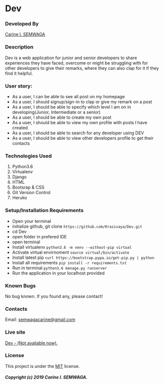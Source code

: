 # Dev

### Developed By
[Carine I. SEMWAGA](https://github.com/Krasivaya)

### Description
Dev is a web application for junior and senior developers 
to share experiences they have faced, overcome or might be struggling 
with for other developers to give their remarks, where they can also 
clap for it if they find it helpful.

### User story:
* As a user, I can be able to see all post on my homepage
* As a user,  I should signup/sign-in to clap or give my remark on a post
* As a user, I should be able to specify which level I am on in developing(Junior, Intermediate or a senior)
* As a user, I should be able to create my own post
* As a user, I should be able to view my own profile with posts I have created
* As a user, I should be able to search for any developer using DEV
* As a user, I should be able to view other developers profile to get their contacts

### Technologies Used

1. Python3.6
2. Virtualenv
3. Django 
4. HTML
5. Bootsrap & CSS
6. Git Version Control
7. Heruko

### Setup/Installation Requirements

* Open your terminal
* initialize github, git clone ` https://github.com/Krasivaya/Dev.git `
* cd Dev
* open folder in prefered IDE
* open terminal
* Install virtualenv `python3.6 -m venv --without-pip virtual`
* Activate virtual envirnoment `source virtual/bin/activate`
* Install latest pip `curl https://bootstrap.pypa.io/get-pip.py | python`
* Install all requirements `pip install -r requirements.txt`
* Run in terminal `python3.6 manage.py runserver`
* Run the application in your localhost provided

### Known Bugs
No bug known. If you found any, please contact!

### Contacts
Email: semwagacarine@gmail.com

### Live site
[Dev - (Not avaliable now).](https://krasivaya-dev.herokuapp.com/)

### License
This project is under the [MIT](https://github.com/Krasivaya/github/blob/master/LICENSE) license.

##### Copyright (c) 2019 Carine I. SEMWAGA.